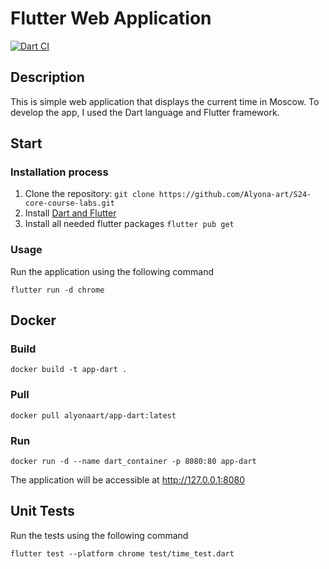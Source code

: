# Flutter Web Application

[![Dart CI](https://github.com/Alyona-art/S24-core-course-labs/actions/workflows/app_dart.yml/badge.svg)](https://github.com/Alyona-art/S24-core-course-labs/actions/workflows/app_dart.yml)

## Description

This is simple web application that displays the current time in Moscow. To develop the app, I used the Dart language and Flutter framework.

## Start

### Installation process

1. Clone the repository: `git clone https://github.com/Alyona-art/S24-core-course-labs.git`
1. Install [Dart and Flutter](https://docs.flutter.dev/get-started/install/)
1. Install all needed flutter packages `flutter pub get`

### Usage

Run the application using the following command

`flutter run -d chrome`

## Docker

### Build
```
docker build -t app-dart .
```

### Pull

```
docker pull alyonaart/app-dart:latest
```

### Run

```
docker run -d --name dart_container -p 8080:80 app-dart
```

The application will be accessible at http://127.0.0.1:8080

## Unit Tests

Run the tests using the following command

```
flutter test --platform chrome test/time_test.dart
```